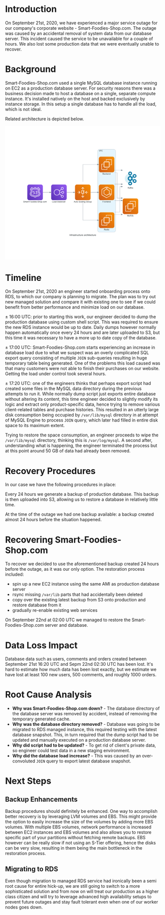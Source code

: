 Introduction
============

On September 21st, 2020, we have experienced a major service outage for
our company's corporate website - Smart-Foodies-Shop.com. The outage was
caused by an accidental removal of system data from our database server.
This incident caused the service to be unavailable for a couple of
hours. We also lost some production data that we were eventually unable
to recover.

Background
==========

Smart-Foodies-Shop.com used a single MySQL database instance running on
EC2 as a production database server. For security reasons there was a
business decision made to host a database on a single, separate compute
instance. It's installed natively on the host and backed exclusively by
instance storage. In this setup a single database has to handle all the
load, which is not ideal.

Related architecture is depicted below.

[![](assets/infrastructure_architecture.png)](assets/infrastructure_architecture.png)

Timeline
========

On September 21st, 2020 an engineer started onboarding process onto RDS,
to which our company is planning to migrate. The plan was to try out new
managed solution and compare it with existing one to see if we could
benefit from better performance and minimize load on our database.

± 16:00 UTC: prior to starting this work, our engineer decided to dump
the production database using custom shell script. This was required to
ensure the new RDS instance would be up to date. Daily dumps however
normally happen automatically once every 24 hours and are later uploaded
to S3, but this time it was necessary to have a more up to date copy of
the database.

± 17:00 UTC: Smart-Foodies-Shop.com starts experiencing an increase in
database load due to what we suspect was an overly complicated SQL
export query consisting of multiple `JOIN` sub-queries resulting in huge
temporary table being generated. One of the problems this load caused
was that many customers were not able to finish their purchases on our
website. Getting the load under control took several hours.

± 17:20 UTC: one of the engineers thinks that perhaps export script had
created some files in the MySQL data directory during the previous
attempts to run it. While normally dump script just exports entire
database without altering its content, this time engineer decided to
slightly modify its logic and extract only product-specific data, hence
trying to remove various client-related tables and purchase histories.
This resulted in an utterly large disk consumption being occupied by
`/var/lib/mysql` directory in at attempt of MySQL Engine to process
`JOIN` query, which later had filled in entire disk space to its maximum
extent.

Trying to restore the space consumption, an engineer proceeds to wipe
the `/var/lib/mysql` directory, thinking this is `/var/log/mysql`. A
second after, understanding what is happening, the engineer terminated
the process but at this point around 50 GB of data had already been
removed.

Recovery Procedures
==========================

In our case we have the following procedures in place:

Every 24 hours we generate a backup of production database. This backup
is then uploaded into S3, allowing us to restore a database in
relatively little time.

At the time of the outage we had one backup available: a backup created
almost 24 hours before the situation happened.

Recovering Smart-Foodies-Shop.com
=================================

To recover we decided to use the aforementioned backup created 24 hours
before the outage, as it was our only option. The restoration process
included:

-   spin up a new EC2 instance using the same AMI as production database
    server
-   rsync missing `/var/lib` parts that had accidentally been deleted
-   copy over the existing latest backup from S3 onto production and
    restore database from it
-   gradually re-enable existing web services

On September 22nd at 02:00 UTC we managed to restore the
Smart-Foodies-Shop.com server and database.

Data Loss Impact
================

Database data such as users, comments and orders created between
September 21st 16:20 UTC and Sepm 22nd 02:30 UTC has been lost. It's
hard to estimate how much data has been lost exactly, but we estimate we
have lost at least 100 new users, 500 comments, and roughly 1000 orders.

Root Cause Analysis
===================

-   **Why was Smart-Foodies-Shop.com down?** - The database directory of
    the database server was removed by accident, instead of removing the
    temporary generated cache.
-   **Why was the database directory removed?** - Database was going to
    be migrated to RDS managed instance, this required testing with the
    latest database snapshot. This, in turn required that the dump
    script had to be updated and manually executed on a production
    database server.
-   **Why did script had to be updated?** - To get rid of client's
    private data, so engineer could test data in a new staging
    environment.
-   **Why did the database load increase?** - This was caused by an
    over-convoluted `JOIN` query to export latest database snapshot.

Next Steps
==========

Backup Enhancements
-------------------

Backup procedures should definitely be enhanced. One way to accomplish
better recovery is by leveraging LVM volumes and EBS. This might provide
the option to easily increase the size of the volumes by adding more EBS
volumes. With multiple EBS volumes, network performance is increased
between EC2 instances and EBS volumes and also allows you to restore
specific part of your partitions without fetching remote backups. EBS
however can be really slow if not using an S-Tier offering, hence the
disks can be very slow, resulting in them being the main bottleneck in
the restoration process.

Migrating to RDS
-------------------

Even though migration to managed RDS service had ironically been a semi
root cause for entire hick-up, we are still going to switch to a more
sophisticated solution and from now on will treat our production as a
higher class citizen and will try to leverage advanced high availability
setups to prevent future outages and stay fault tolerant even when one
of our worker nodes goes down.

